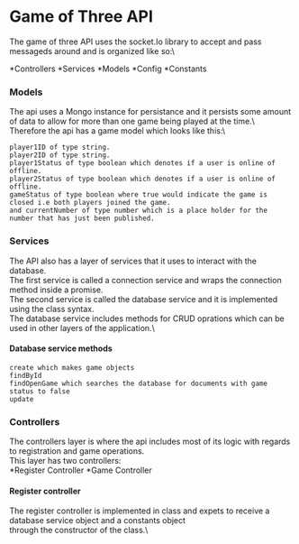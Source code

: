# Game of Three API

The game of three API uses the socket.Io library to accept and pass messageds around and is organized like so:\

*Controllers
*Services
*Models
*Config
*Constants

### Models

The api uses a Mongo instance for persistance and it persists some amount of data to allow for more than one game 
being played at the time.\ 
Therefore the api has a game model which looks like this:\

```
player1ID of type string.
player2ID of type string.
player1Status of type boolean which denotes if a user is online of offline.
player2Status of type boolean which denotes if a user is online of offline.
gameStatus of type boolean where true would indicate the game is closed i.e both players joined the game.
and currentNumber of type number which is a place holder for the number that has just been published.

```
### Services

The API also has a layer of services that it uses to interact with the database.\
The first service is called a connection service and wraps the connection method inside a promise.\
The second service is called the database service and it is implemented using the class syntax.\
The database service includes methods for CRUD oprations which can be used in other layers of the application.\

#### Database service methods 

```
create which makes game objects 
findById
findOpenGame which searches the database for documents with game status to false
update
```

### Controllers 

The controllers layer is where the api includes most of its logic with regards to registration and game operations.\
This layer has two controllers:\
*Register Controller 
*Game Controller

#### Register controller 
The register controller is implemented in class and expets to receive a database service object and a constants object\
through the constructor of the class.\


